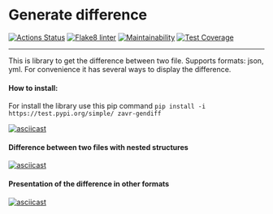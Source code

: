 # Generate difference

[![Actions Status](https://github.com/zavr1k/python-project-lvl2/workflows/hexlet-check/badge.svg)](https://github.com/zavr1k/python-project-lvl2/actions)
[![Flake8 linter](https://github.com/zavr1k/python-project-lvl2/workflows/Flake8%20linter/badge.svg)](https://github.com/zavr1k/python-project-lvl2/actions)
[![Maintainability](https://api.codeclimate.com/v1/badges/a72a951cf53016c33f46/maintainability)](https://codeclimate.com/github/zavr1k/python-project-lvl2/maintainability)
[![Test Coverage](https://api.codeclimate.com/v1/badges/a72a951cf53016c33f46/test_coverage)](https://codeclimate.com/github/zavr1k/python-project-lvl2/test_coverage)
______
This is library to get the difference between two file. Supports formats: json, yml. For convenience it has several ways to display the difference.

#### How to install:
For install the library use this pip command ```pip install -i https://test.pypi.org/simple/ zavr-gendiff```

[![asciicast](https://asciinema.org/a/Al6eZ8vtuk13lBelAgIhRRoej.svg)](https://asciinema.org/a/Al6eZ8vtuk13lBelAgIhRRoej)

#### Difference between two files with nested structures

[![asciicast](https://asciinema.org/a/yhv8xJ8rtmWGrgG3c00MGd7jT.svg)](https://asciinema.org/a/yhv8xJ8rtmWGrgG3c00MGd7jT)

#### Presentation of the difference in other formats

[![asciicast](https://asciinema.org/a/INse8wFnnVGoMI2Iwt6lKv7EE.svg)](https://asciinema.org/a/INse8wFnnVGoMI2Iwt6lKv7EE)
